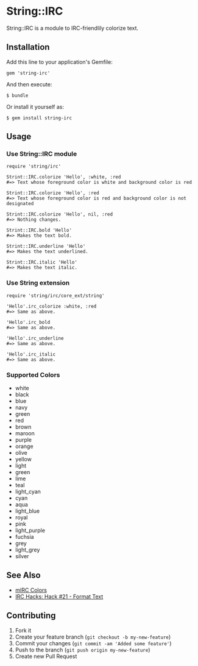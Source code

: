 # String::IRC

String::IRC is a module to IRC-friendlily colorize text.

## Installation

Add this line to your application's Gemfile:

    gem 'string-irc'

And then execute:

    $ bundle

Or install it yourself as:

    $ gem install string-irc

## Usage

### Use String::IRC module

    require 'string/irc'

    Strint::IRC.colorize 'Hello', :white, :red
    #=> Text whose foreground color is white and background color is red

    Strint::IRC.colorize 'Hello', :red
    #=> Text whose foreground color is red and background color is not designated

    Strint::IRC.colorize 'Hello', nil, :red
    #=> Nothing changes.

    Strint::IRC.bold 'Hello'
    #=> Makes the text bold.

    Strint::IRC.underline 'Hello'
    #=> Makes the text underlined.

    Strint::IRC.italic 'Hello'
    #=> Makes the text italic.

### Use String extension

    require 'string/irc/core_ext/string'

    'Hello'.irc_colorize :white, :red
    #=> Same as above.

    'Hello'.irc_bold
    #=> Same as above.

    'Hello'.irc_underline
    #=> Same as above.

    'Hello'.irc_italic
    #=> Same as above.

### Supported Colors

- white
- black
- blue
- navy
- green
- red
- brown
- maroon
- purple
- orange
- olive
- yellow
- light
- green
- lime
- teal
- light_cyan
- cyan
- aqua
- light_blue
- royal
- pink
- light_purple
- fuchsia
- grey
- light_grey
- silver

## See Also

- [mIRC Colors](http://www.mirc.co.uk/colors.html)
- [IRC Hacks: Hack #21 - Format Text](http://oreilly.com/pub/h/1953)

## Contributing

1. Fork it
2. Create your feature branch (`git checkout -b my-new-feature`)
3. Commit your changes (`git commit -am 'Added some feature'`)
4. Push to the branch (`git push origin my-new-feature`)
5. Create new Pull Request
